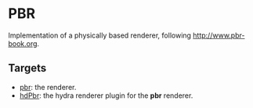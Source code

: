 # PBR

Implementation of a physically based renderer, following http://www.pbr-book.org.

## Targets

- [pbr](./pbr): the renderer.
- [hdPbr](./hdPbr): the hydra renderer plugin for the **pbr** renderer.

